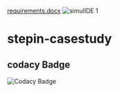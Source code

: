 [requirements.docx](https://github.com/govardhan4466/stepin-seat-management-system-and-temeperature-management-system/files/7180151/requirements.docx)
![simulIDE 1](https://user-images.githubusercontent.com/89696284/133665822-0e269dc2-8cae-4682-9d8f-678c8d2980a9.png)
# stepin-casestudy
## codacy Badge
![Codacy Badge](https://app.codacy.com/project/badge/Grade/70b9f722f2a24bcba421780d9141a395)

